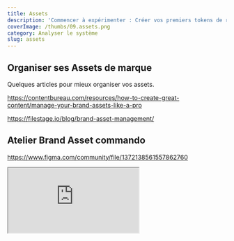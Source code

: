 ```yaml
---
title: Assets
description: 'Commencer à expérimenter : Créer vos premiers tokens de références'
coverImage: /thumbs/09.assets.png
category: Analyser le système
slug: assets
---
```


## Organiser ses Assets de marque

Quelques articles pour mieux organiser vos assets.

https://contentbureau.com/resources/how-to-create-great-content/manage-your-brand-assets-like-a-pro

https://filestage.io/blog/brand-asset-management/

## Atelier Brand Asset commando

https://www.figma.com/community/file/1372138561557862760

<iframe class="figma-workshop" src="https://embed.figma.com/file/1372138561557862760/hf_embed?community_viewer=true&embed_host=fastma&fuid=958321296977013963&hub_file_id=1372138561557862760&kind=file&viewer=1"></iframe>
